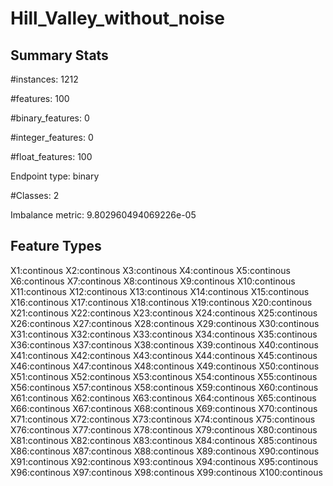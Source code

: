 # Hill_Valley_without_noise

## Summary Stats

#instances: 1212

#features: 100

  #binary_features: 0

  #integer_features: 0

  #float_features: 100

Endpoint type: binary

#Classes: 2

Imbalance metric: 9.802960494069226e-05

## Feature Types

 X1:continous
X2:continous
X3:continous
X4:continous
X5:continous
X6:continous
X7:continous
X8:continous
X9:continous
X10:continous
X11:continous
X12:continous
X13:continous
X14:continous
X15:continous
X16:continous
X17:continous
X18:continous
X19:continous
X20:continous
X21:continous
X22:continous
X23:continous
X24:continous
X25:continous
X26:continous
X27:continous
X28:continous
X29:continous
X30:continous
X31:continous
X32:continous
X33:continous
X34:continous
X35:continous
X36:continous
X37:continous
X38:continous
X39:continous
X40:continous
X41:continous
X42:continous
X43:continous
X44:continous
X45:continous
X46:continous
X47:continous
X48:continous
X49:continous
X50:continous
X51:continous
X52:continous
X53:continous
X54:continous
X55:continous
X56:continous
X57:continous
X58:continous
X59:continous
X60:continous
X61:continous
X62:continous
X63:continous
X64:continous
X65:continous
X66:continous
X67:continous
X68:continous
X69:continous
X70:continous
X71:continous
X72:continous
X73:continous
X74:continous
X75:continous
X76:continous
X77:continous
X78:continous
X79:continous
X80:continous
X81:continous
X82:continous
X83:continous
X84:continous
X85:continous
X86:continous
X87:continous
X88:continous
X89:continous
X90:continous
X91:continous
X92:continous
X93:continous
X94:continous
X95:continous
X96:continous
X97:continous
X98:continous
X99:continous
X100:continous


